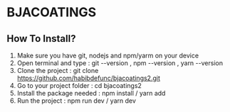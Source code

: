 # BJACOATINGS

## How To Install?

1. Make sure you have git, nodejs and npm/yarm on your device
2. Open terminal and type : git --version , npm --version , yarn --version
3. Clone the project : git clone https://github.com/habibdefunc/bjacoatings2.git
4. Go to your project folder : cd bjacoatings2
5. Install the package needed : npm install / yarn add
6. Run the project : npm run dev / yarn dev
